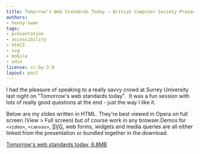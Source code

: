 ```yaml
---
title: Tomorrow’s Web Standards Today — British Computer Society Presentation, Surrey University
authors:
- henny-swan
tags:
- presentation
- accessibility
- html5
- svg
- mobile
- odin
license: cc-by-3.0
layout: post
---
```


<p>I had the pleasure of speaking to a really savvy crowd at Surrey University last night on &quot;Tomorrow&#39;s web standards today&quot;.  It was a fun session with lots of really good questions at the end - just the way I like it.</p>

<p>Below are my slides written in HTML. They&#39;re best viewed in Opera on full screen (View &gt; Full screen) but of course work in any browser.Demos for <code>&lt;video&gt;</code>, <code>&lt;canvas&gt;</code>, <abbr title="Scalable Vector Graphics">SVG</abbr>, web forms, widgets and media queries are all either linked from the presentation or bundled together in the download.</p>

<a href="{{ page.id }}/BCSSurrey.zip">Tomorrow&#39;s web standards today, 6.8MB</a>

